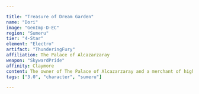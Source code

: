 ```yaml
---

title: "Treasure of Dream Garden"
name: "Dori"
image: "GenImp-D-EC"
region: "Sumeru"
tier: "4-Star"
element: "Electro"
artifact: "ThunderingFury"
affiliation: The Palace of Alcazarzaray
weapon: "SkywardPride"
affinity: Claymore
content: The owner of The Palace of Alcazarzaray and a merchant of high regard, "Lord Sangemah Bay" is well-known for her ability to obtain anything a person needs, as long as they have enough Mora to afford her jaw-dropping prices.
tags: ["3.0", "character", "sumeru"]

---
```

